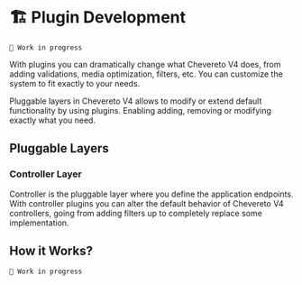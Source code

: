 # 🏗 Plugin Development

`🚧 Work in progress`

With plugins you can dramatically change what Chevereto V4 does, from adding validations, media optimization, filters, etc. You can customize the system to fit exactly to your needs.

Pluggable layers in Chevereto V4 allows to modify or extend default functionality by using plugins. Enabling adding, removing or modifying exactly what you need.

## Pluggable Layers

### Controller Layer

Controller is the pluggable layer where you define the application endpoints. With controller plugins you can alter the default behavior of Chevereto V4 controllers, going from adding filters up to completely replace some implementation.

## How it Works?

`🚧 Work in progress`

